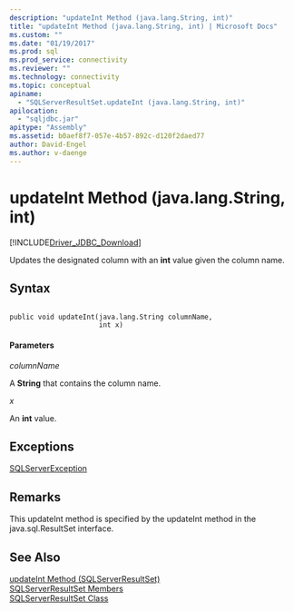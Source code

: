 ```yaml
---
description: "updateInt Method (java.lang.String, int)"
title: "updateInt Method (java.lang.String, int) | Microsoft Docs"
ms.custom: ""
ms.date: "01/19/2017"
ms.prod: sql
ms.prod_service: connectivity
ms.reviewer: ""
ms.technology: connectivity
ms.topic: conceptual
apiname: 
  - "SQLServerResultSet.updateInt (java.lang.String, int)"
apilocation: 
  - "sqljdbc.jar"
apitype: "Assembly"
ms.assetid: b0aef8f7-057e-4b57-892c-d120f2daed77
author: David-Engel
ms.author: v-daenge
---
```

# updateInt Method (java.lang.String, int)
[!INCLUDE[Driver_JDBC_Download](../../../includes/driver_jdbc_download.md)]

  Updates the designated column with an **int** value given the column name.  
  
## Syntax  
  
```  
  
public void updateInt(java.lang.String columnName,  
                      int x)  
```  
  
#### Parameters  
 *columnName*  
  
 A **String** that contains the column name.  
  
 *x*  
  
 An **int** value.  
  
## Exceptions  
 [SQLServerException](../../../connect/jdbc/reference/sqlserverexception-class.md)  
  
## Remarks  
 This updateInt method is specified by the updateInt method in the java.sql.ResultSet interface.  
  
## See Also  
 [updateInt Method &#40;SQLServerResultSet&#41;](../../../connect/jdbc/reference/updateint-method-sqlserverresultset.md)   
 [SQLServerResultSet Members](../../../connect/jdbc/reference/sqlserverresultset-members.md)   
 [SQLServerResultSet Class](../../../connect/jdbc/reference/sqlserverresultset-class.md)  
  
  
